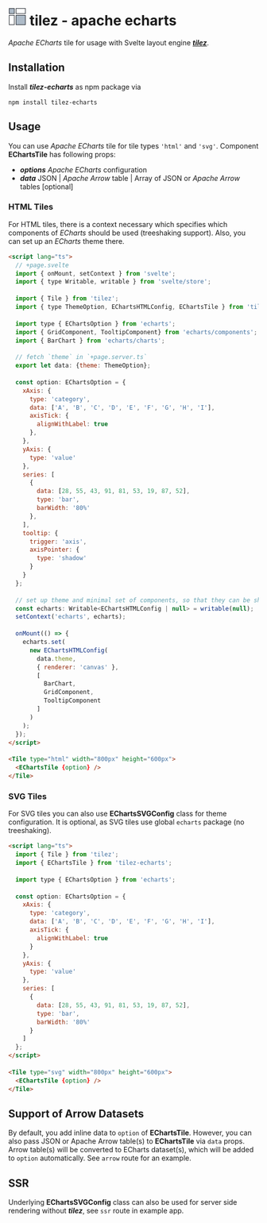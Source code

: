 # ![Tilez-Logo](https://github.com/spren9er/tilez/blob/main/docs/images/tilez_logo.svg?raw=true) tilez - apache echarts

_Apache ECharts_ tile for usage with Svelte layout engine [**_tilez_**](https://github.com/spren9er/tilez).

## Installation

Install **_tilez-echarts_** as npm package via

```
npm install tilez-echarts
```

## Usage

You can use _Apache ECharts_ tile for tile types `'html'` and `'svg'`. Component **EChartsTile** has following props:

- **_options_** _Apache ECharts_ configuration
- **_data_** JSON | _Apache Arrow_ table | Array of JSON or _Apache Arrow_ tables [optional]

### HTML Tiles

For HTML tiles, there is a context necessary which specifies which components of _ECharts_ should be used (treeshaking support). Also, you can set up an _ECharts_ theme there.

```html
<script lang="ts">
  // +page.svelte
  import { onMount, setContext } from 'svelte';
  import { type Writable, writable } from 'svelte/store';

  import { Tile } from 'tilez';
  import { type ThemeOption, EChartsHTMLConfig, EChartsTile } from 'tilez-echarts';

  import type { EChartsOption } from 'echarts';
  import { GridComponent, TooltipComponent} from 'echarts/components';
  import { BarChart } from 'echarts/charts';

  // fetch `theme` in `+page.server.ts`
  export let data: {theme: ThemeOption};

  const option: EChartsOption = {
    xAxis: {
      type: 'category',
      data: ['A', 'B', 'C', 'D', 'E', 'F', 'G', 'H', 'I'],
      axisTick: {
        alignWithLabel: true
      },
    },
    yAxis: {
      type: 'value'
    },
    series: [
      {
        data: [28, 55, 43, 91, 81, 53, 19, 87, 52],
        type: 'bar',
        barWidth: '80%'
      },
    ],
    tooltip: {
      trigger: 'axis',
      axisPointer: {
        type: 'shadow'
      }
    }
  };

  // set up theme and minimal set of components, so that they can be shared across all ECharts tiles
  const echarts: Writable<EChartsHTMLConfig | null> = writable(null);
  setContext('echarts', echarts);

  onMount(() => {
    echarts.set(
      new EChartsHTMLConfig(
        data.theme,
        { renderer: 'canvas' },
        [
          BarChart,
          GridComponent,
          TooltipComponent
        ]
      )
    );
  });
</script>

<Tile type="html" width="800px" height="600px">
  <EChartsTile {option} />
</Tile>
```

### SVG Tiles

For SVG tiles you can also use **EChartsSVGConfig** class for theme configuration. It is optional, as SVG tiles use global `echarts` package (no treeshaking).

```html
<script lang="ts">
  import { Tile } from 'tilez';
  import { EChartsTile } from 'tilez-echarts';

  import type { EChartsOption } from 'echarts';

  const option: EChartsOption = {
    xAxis: {
      type: 'category',
      data: ['A', 'B', 'C', 'D', 'E', 'F', 'G', 'H', 'I'],
      axisTick: {
        alignWithLabel: true
      }
    },
    yAxis: {
      type: 'value'
    },
    series: [
      {
        data: [28, 55, 43, 91, 81, 53, 19, 87, 52],
        type: 'bar',
        barWidth: '80%'
      }
    ]
  };
</script>

<Tile type="svg" width="800px" height="600px">
  <EChartsTile {option} />
</Tile>
```

## Support of Arrow Datasets

By default, you add inline data to `option` of **EChartsTile**.
However, you can also pass JSON or Apache Arrow table(s) to **EChartsTile** via `data` props.
Arrow table(s) will be converted to ECharts dataset(s), which will be added to `option` automatically.
See `arrow` route for an example.

## SSR

Underlying **EChartsSVGConfig** class can also be used for server side rendering without **_tilez_**, see `ssr` route in example app.

